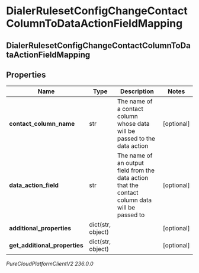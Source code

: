 # DialerRulesetConfigChangeContactColumnToDataActionFieldMapping

## DialerRulesetConfigChangeContactColumnToDataActionFieldMapping

## Properties

|Name | Type | Description | Notes|
|------------ | ------------- | ------------- | -------------|
| **contact_column_name** | str | The name of a contact column whose data will be passed to the data action | [optional] |
| **data_action_field** | str | The name of an output field from the data action that the contact column data will be passed to | [optional] |
| **additional_properties** | dict(str, object) |  | [optional] |
| **get_additional_properties** | dict(str, object) |  | [optional] |



_PureCloudPlatformClientV2 236.0.0_
